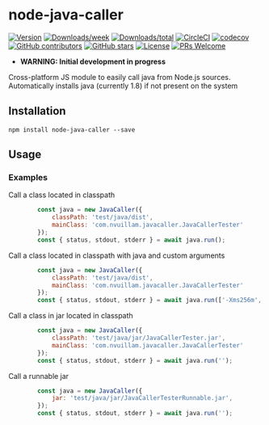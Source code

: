 # node-java-caller

[![Version](https://img.shields.io/npm/v/node-java-caller.svg)](https://npmjs.org/package/node-java-caller)
[![Downloads/week](https://img.shields.io/npm/dw/node-java-caller.svg)](https://npmjs.org/package/node-java-caller)
[![Downloads/total](https://img.shields.io/npm/dt/node-java-caller.svg)](https://npmjs.org/package/node-java-caller)
[![CircleCI](https://circleci.com/gh/nvuillam/node-java-caller/tree/master.svg?style=shield)](https://circleci.com/gh/nvuillam/node-java-caller/tree/master)
[![codecov](https://codecov.io/gh/nvuillam/node-java-caller/branch/master/graph/badge.svg)](https://codecov.io/gh/nvuillam/node-java-caller)
[![GitHub contributors](https://img.shields.io/github/contributors/nvuillam/node-java-caller.svg)](https://gitHub.com/nvuillam/node-java-caller/graphs/contributors/)
[![GitHub stars](https://img.shields.io/github/stars/nvuillam/node-java-caller?label=Star&maxAge=2592000)](https://GitHub.com/nvuillam/node-java-caller/stargazers/)
[![License](https://img.shields.io/npm/l/node-java-caller.svg)](https://github.com/nvuillam/node-java-caller/blob/master/package.json)
[![PRs Welcome](https://img.shields.io/badge/PRs-welcome-brightgreen.svg?style=flat-square)](http://makeapullrequest.com)


- **WARNING: Initial development in progress**

Cross-platform JS module to easily call java from Node.js sources.
Automatically installs java (currently 1.8) if not present on the system

## Installation

```shell
npm install node-java-caller --save
```

## Usage

### Examples

Call a class located in classpath

```javascript
        const java = new JavaCaller({
            classPath: 'test/java/dist',
            mainClass: 'com.nvuillam.javacaller.JavaCallerTester'
        });
        const { status, stdout, stderr } = await java.run();
```

Call a class located in classpath with java and custom arguments

```javascript
        const java = new JavaCaller({
            classPath: 'test/java/dist',
            mainClass: 'com.nvuillam.javacaller.JavaCallerTester'
        });
        const { status, stdout, stderr } = await java.run(['-Xms256m', '-Xmx2048m', '-customarg nico']);
```

Call a class in jar located in classpath

```javascript
        const java = new JavaCaller({
            classPath: 'test/java/jar/JavaCallerTester.jar',
            mainClass: 'com.nvuillam.javacaller.JavaCallerTester'
        });
        const { status, stdout, stderr } = await java.run('');
```

Call a runnable jar

```javascript
        const java = new JavaCaller({
            jar: 'test/java/jar/JavaCallerTesterRunnable.jar',
        });
        const { status, stdout, stderr } = await java.run('');
```
